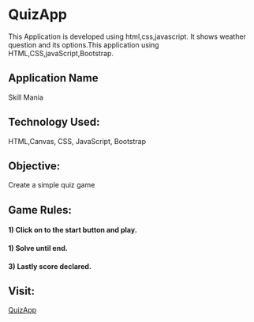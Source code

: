 # QuizApp
This Application is developed using html,css,javascript. It shows weather question and its options.This application using HTML,CSS,javaScript,Bootstrap.

## Application Name
Skill Mania

## Technology Used:

HTML,Canvas, CSS, JavaScript, Bootstrap

## Objective:

Create a simple quiz game

## Game Rules:

#### 1) Click on to the start button and play.
#### 1) Solve until end.
#### 3) Lastly score declared.

## Visit:
[QuizApp]( https://aadeshnichite.github.io/QuizApp/)
